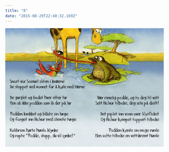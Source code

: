 ```yaml
---
title: "8"
date: "2015-08-29T22:40:32.169Z"
---
```

![Sjiraffen Samuel og Kolibrien Kris](./8_norsk.png)